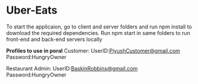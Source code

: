 # Uber-Eats
To start the applicaion, go to client and server folders and run npm install to download the required dependencies. 
Run npm start in same folders to run front-end and back-end servers locally 

**Profiles to use in poral**
Customer:
  UserID:PiyushCustomer@gmail.com
  Password:HungryOwner
  
Restaurant Admin:
  UserID:BaskinRobbins@gmail.com
  Password:HungryOwner
